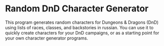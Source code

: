 # Random DnD Character Generator

This program generates random characters for Dungeons & Dragons (DnD) using lists of races, classes, and backstories in russian. 
You can use it to quickly create characters for your DnD campaigns, or as a starting point for your own character generator programs.
